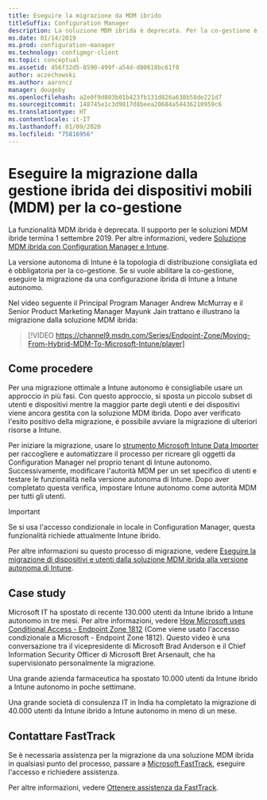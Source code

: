 ```yaml
---
title: Eseguire la migrazione da MDM ibrido
titleSuffix: Configuration Manager
description: La soluzione MDM ibrida è deprecata. Per la co-gestione è richiesta la versione autonoma di Intune.
ms.date: 01/14/2019
ms.prod: configuration-manager
ms.technology: configmgr-client
ms.topic: conceptual
ms.assetid: 456f32d5-8590-499f-a54d-d00618bc61f0
author: aczechowski
ms.author: aaroncz
manager: dougeby
ms.openlocfilehash: a2e0f9d803b01b423fb131d826a638b58de221d7
ms.sourcegitcommit: 148745e1c3d9817d8beea20684a54436210959c6
ms.translationtype: HT
ms.contentlocale: it-IT
ms.lasthandoff: 01/09/2020
ms.locfileid: "75816956"
---
```

# <a name="migrate-from-hybrid-mdm-for-co-management"></a>Eseguire la migrazione dalla gestione ibrida dei dispositivi mobili (MDM) per la co-gestione

La funzionalità MDM ibrida è deprecata. Il supporto per le soluzioni MDM ibride termina 1 settembre 2019. Per altre informazioni, vedere [Soluzione MDM ibrida con Configuration Manager e Intune](/sccm/mdm/understand/hybrid-mobile-device-management).

La versione autonoma di Intune è la topologia di distribuzione consigliata ed è obbligatoria per la co-gestione. Se si vuole abilitare la co-gestione, eseguire la migrazione da una configurazione ibrida di Intune a Intune autonomo. 

Nel video seguente il Principal Program Manager Andrew McMurray e il Senior Product Marketing Manager Mayunk Jain trattano e illustrano la migrazione dalla soluzione MDM ibrida:

> [!VIDEO https://channel9.msdn.com/Series/Endpoint-Zone/Moving-From-Hybrid-MDM-To-Microsoft-Intune/player]



## <a name="how-to-do-it"></a>Come procedere

Per una migrazione ottimale a Intune autonomo è consigliabile usare un approccio in più fasi. Con questo approccio, si sposta un piccolo subset di utenti e dispositivi mentre la maggior parte degli utenti e dei dispositivi viene ancora gestita con la soluzione MDM ibrida. Dopo aver verificato l'esito positivo della migrazione, è possibile avviare la migrazione di ulteriori risorse a Intune.

Per iniziare la migrazione, usare lo [strumento Microsoft Intune Data Importer](/sccm/mdm/deploy-use/migrate-import-data) per raccogliere e automatizzare il processo per ricreare gli oggetti da Configuration Manager nel proprio tenant di Intune autonomo. Successivamente, modificare l'autorità MDM per un set specifico di utenti e testare le funzionalità nella versione autonoma di Intune. Dopo aver completato questa verifica, impostare Intune autonomo come autorità MDM per tutti gli utenti.

> [!Important]  
> Se si usa l'accesso condizionale in locale in Configuration Manager, questa funzionalità richiede attualmente Intune ibrido.  

Per altre informazioni su questo processo di migrazione, vedere [Eseguire la migrazione di dispositivi e utenti dalla soluzione MDM ibrida alla versione autonoma di Intune](/sccm/mdm/deploy-use/migrate-hybridmdm-to-intunesa).



## <a name="case-studies"></a>Case study

Microsoft IT ha spostato di recente 130.000 utenti da Intune ibrido a Intune autonomo in tre mesi. Per altre informazioni, vedere [How Microsoft uses Conditional Access - Endpoint Zone 1812](https://youtu.be/offk-KH7eIA?t=651) (Come viene usato l'accesso condizionale a Microsoft - Endpoint Zone 1812). Questo video è una conversazione tra il vicepresidente di Microsoft Brad Anderson e il Chief Information Security Officer di Microsoft Bret Arsenault, che ha supervisionato personalmente la migrazione. 

Una grande azienda farmaceutica ha spostato 10.000 utenti da Intune ibrido a Intune autonomo in poche settimane.

Una grande società di consulenza IT in India ha completato la migrazione di 40.000 utenti da Intune ibrido a Intune autonomo in meno di un mese.



## <a name="contact-fasttrack"></a>Contattare FastTrack

Se è necessaria assistenza per la migrazione da una soluzione MDM ibrida in qualsiasi punto del processo, passare a [Microsoft FastTrack](https://Microsoft.com/FastTrack/), eseguire l'accesso e richiedere assistenza. 

Per altre informazioni, vedere [Ottenere assistenza da FastTrack](/sccm/comanage/quickstart-fasttrack). 

